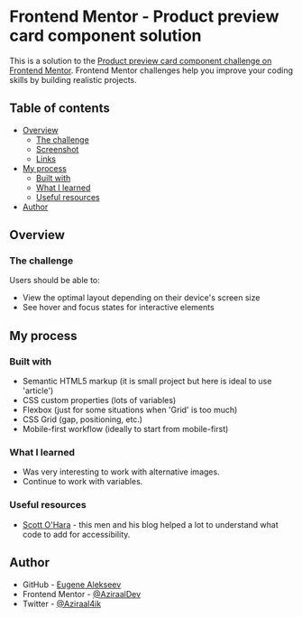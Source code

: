 # Frontend Mentor - Product preview card component solution

This is a solution to the [Product preview card component challenge on Frontend Mentor](https://www.frontendmentor.io/challenges/product-preview-card-component-GO7UmttRfa). Frontend Mentor challenges help you improve your coding skills by building realistic projects. 

## Table of contents

- [Overview](#overview)
  - [The challenge](#the-challenge)
  - [Screenshot](#screenshot)
  - [Links](#links)
- [My process](#my-process)
  - [Built with](#built-with)
  - [What I learned](#what-i-learned)
  - [Useful resources](#useful-resources)
- [Author](#author)

## Overview

### The challenge

Users should be able to:

- View the optimal layout depending on their device's screen size
- See hover and focus states for interactive elements

## My process

### Built with

- Semantic HTML5 markup (it is small project but here is ideal to use 'article')
- CSS custom properties (lots of variables)
- Flexbox (just for some situations when 'Grid' is too much)
- CSS Grid (gap, positioning, etc.)
- Mobile-first workflow (ideally to start from mobile-first)

### What I learned

- Was very interesting to work with alternative images.
- Continue to work with variables.

### Useful resources

- [Scott O'Hara](https://www.scottohara.me/blog/2017/04/14/inclusively-hidden.html) - this men and his blog helped a lot to understand what code to add for accessibility. 


## Author

- GitHub - [Eugene Alekseev](https://github.com/AziraalDev)
- Frontend Mentor - [@AziraalDev](https://www.frontendmentor.io/profile/AziraalDev)
- Twitter - [@Aziraal4ik](https://twitter.com/Aziraal4ik)